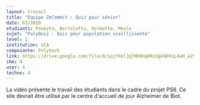 ```yaml
---
layout: travail 
title: "Equipe ZeCommit : Quiz pour sénior"
date: 03/2020
etudiants: Poueyto, Bertolotto, Delmotte, Meule
sujet: "PolyQuiz : Quiz pour population vieillissante"
level: 2
institution: UCA
composante: Polytech
link: https://drive.google.com/file/d/1ojYXelJq7H08HqRRsSgkNDVuL4wH_a25/view
ihm: 4
user: 4
techno: 4
---
```


La vidéo présente le travail des étudiants dans le cadre du projet PS6.
Ce site devrait être utilisé par le centre d'accueil de jour Alzheimer de Biot. 